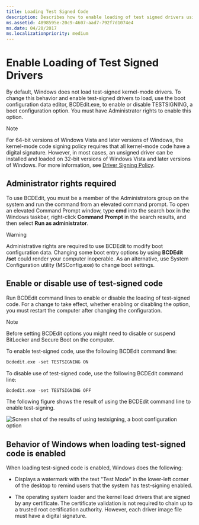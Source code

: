 ```yaml
---
title: Loading Test Signed Code
description: Describes how to enable loading of test signed drivers using the TESTSIGNING option with BCDEdit tool
ms.assetid: 4898595e-20c9-4607-aad7-792f7d1074e4
ms.date: 04/20/2017
ms.localizationpriority: medium
---
```


# Enable Loading of Test Signed Drivers

By default, Windows does not load test-signed kernel-mode drivers. To change this behavior and enable test-signed drivers to load, use the boot configuration data editor, BCDEdit.exe, to enable or disable TESTSIGNING, a boot configuration option. You must have Administrator rights to enable this option.

> [!Note]
> For 64-bit versions of Windows Vista and later versions of Windows, the kernel-mode code signing policy requires that all kernel-mode code have a digital signature. However, in most cases, an unsigned driver can be installed and loaded on 32-bit versions of Windows Vista and later versions of Windows. For more information, see [Driver Signing Policy](kernel-mode-code-signing-policy--windows-vista-and-later-.md).


## Administrator rights required

To use BCDEdit, you must be a member of the Administrators group on the system and run the command from an elevated command prompt. To open an elevated Command Prompt window, type **cmd** into the search box in the Windows taskbar, right-click **Command Prompt** in the search results, and then select **Run as administrator**.

> [!Warning]
> Administrative rights are required to use BCDEdit to modify boot configuration data. Changing some boot entry options by using **BCDEdit /set** could render your computer inoperable. As an alternative, use System Configuration utility (MSConfig.exe) to change boot settings.


## Enable or disable use of test-signed code

Run BCDEdit command lines to enable or disable the loading of test-signed code. For a change to take effect, whether enabling or disabling the option, you must restart the computer after changing the configuration.

> [!Note]
> Before setting BCDEdit options you might need to disable or suspend BitLocker and Secure Boot on the computer.

To enable test-signed code, use the following BCDEdit command line:

```cpp
Bcdedit.exe -set TESTSIGNING ON
```

To disable use of test-signed code, use the following BCDEdit command line:

```cpp
Bcdedit.exe -set TESTSIGNING OFF
```

The following figure shows the result of using the BCDEdit command line to enable test-signing.

![Screen shot of the results of using testsigning, a boot configuration option](images/driver-signing-enable-vista-test-signing.png)


## Behavior of Windows when loading test-signed code is enabled

When loading test-signed code is enabled, Windows does the following:

-   Displays a watermark with the text "Test Mode" in the lower-left corner of the desktop to remind users that the system has test-signing enabled.

-   The operating system loader and the kernel load drivers that are signed by any certificate. The certificate validation is not required to chain up to a trusted root certification authority. However, each driver image file must have a digital signature.
